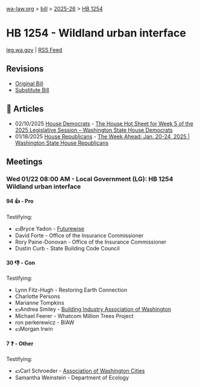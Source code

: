 [wa-law.org](/) > [bill](/bill/) > [2025-26](/bill/2025-26/) > [HB 1254](/bill/2025-26/hb/1254/)

# HB 1254 - Wildland urban interface
[leg.wa.gov](https://app.leg.wa.gov/billsummary?BillNumber=1254&Year=2025&Initiative=false) | [RSS Feed](./rss.xml)

## Revisions
* [Original Bill](1/)
* [Substitute Bill](S/)

## 📰 Articles
* 02/10/2025 [House Democrats](/org/house_democrats/) - [The House Hot Sheet for Week 5 of the 2025 Legislative Session – Washington State House Democrats](https://housedemocrats.wa.gov/blog/2025/02/10/the-house-hot-sheet-for-week-5-of-the-2025-legislative-session/#:~:text=HB%201254)
* 01/18/2025 [House Republicans](/org/house_republicans/) - [The Week Ahead: Jan. 20-24, 2025 | Washington State House Republicans](https://houserepublicans.wa.gov/week/the-week-ahead-jan-20-24-2025/#:~:text=HB%201254)

## Meetings
### Wed 01/22 08:00 AM - Local Government (LG): HB 1254 Wildland urban interface
#### 94 👍 - Pro
Testifying:
* 💵Bryce Yadon - [Futurewise](/org/futurewise/)
* David Forte - Office of the Insurance Commissioner
* Rory Paine-Donovan - Office of the Insurance Commissioner
* Dustin Curb - State Building Code Council

#### 30 👎 - Con
Testifying:
* Lynn Fitz-Hugh - Restoring Earth Connection
* Charlotte Persons
* Marianne Tompkins
* 💵Andrea Smiley - [Building Industry Association of Washington](/org/building_industry_association_of_washington/)
* Michael Feerer - Whatcom Million Trees Project
* ron perkerewicz - BIAW
* 💵Morgan Irwin

#### 7 ❓ - Other
Testifying:
* 💵Carl Schroeder - [Association of Washington Cities](/org/association_of_washington_cities/)
* Samantha Weinstein - Department of Ecology
